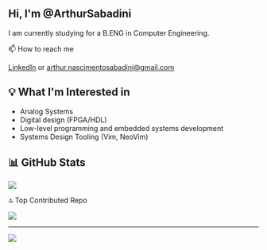 ## Hi, I'm @ArthurSabadini 

I am currently studying for a B.ENG in Computer Engineering.

📫 How to reach me<br>

[LinkedIn](https://www.linkedin.com/in/arthur-sabadini-nascimento-60335b293) or arthur.nascimentosabadini@gmail.com<br>

## 💡 What I'm Interested in
- Analog Systems
- Digital design (FPGA/HDL)
- Low-level programming and embedded systems development
- Systems Design  Tooling (Vim, NeoVim)

## 📊 GitHub Stats<be>

![](https://github-readme-stats.vercel.app/api/top-langs/?username=ArthurSabadini&theme=dark&hide_border=false&include_all_commits=false&count_private=false&layout=compact&hide=cmake,makefile)

🔝 Top Contributed Repo<be>

![](https://github-contributor-stats.vercel.app/api?username=ArthurSabadini&limit=5&theme=dark&combine_all_yearly_contributions=true)

---
[![](https://visitcount.itsvg.in/api?id=ArthurSabadini&icon=0&color=0)](https://visitcount.itsvg.in)

